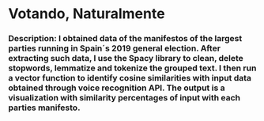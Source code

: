 # Votando, Naturalmente

### **Description**: I obtained data of the manifestos of the largest parties running in Spain´s 2019 general election. After extracting such data, I use the Spacy library to clean, delete stopwords, lemmatize and tokenize the grouped text. I then run a vector function to identify cosine similarities with input data obtained through voice recognition API. The output is a visualization with similarity percentages of input with each parties manifesto. 

